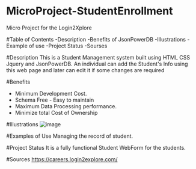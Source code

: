 # MicroProject-StudentEnrollment
Micro Project for the Login2Xplore

#Table of Contents
-Description
-Benefits of JsonPowerDB
-Illustrations
-Example of use
-Project Status
-Sourses

#Description
This is a Student Management system built using HTML CSS Jquery and JsonPowerDB. An individual can add the Student's Info using this web page and later can edit it if some changes are required

#Benefits
- Minimum Development Cost.
- Schema Free - Easy to maintain
- Maximum Data Processing performance.
- Minimize total Cost of Ownership

#Illustrations
![image](https://user-images.githubusercontent.com/65673880/219948253-563642c2-4f32-4254-b4ee-c05f87ce7b04.png)


#Examples of Use
Managing the record of student.

#Project Status
It is a fully functional Student WebForm for the students.

#Sources
https://careers.login2explore.com/
